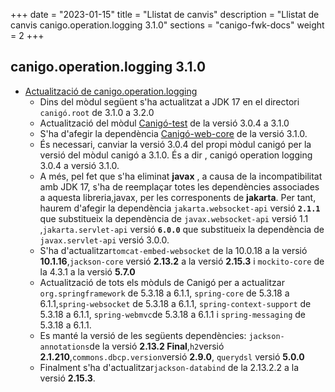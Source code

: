 +++
date        = "2023-01-15"
title       = "Llistat de canvis"
description = "Llistat de canvis canigo.operation.logging 3.1.0"
sections    = "canigo-fwk-docs"
weight		= 2
+++

## canigo.operation.logging 3.1.0

  - [Actualització de canigo.operation.logging](/noticies/2023-01-15-CAN-actualitzacio-canigo-3_1_0/)
    - Dins del mòdul següent s'ha actualitzat a JDK 17 en el directori `canigó.root` de 3.1.0 a 3.2.0
    - Actualització del mòdul [Canigó-test](
      /plataformes/canigo/documentacio-llibreries/canigo.test/3.1.0/) de la versió 3.0.4 a 3.1.0
    - S'ha d'afegir la dependència [Canigó-web-core](
      /plataformes/canigo/documentacio-llibreries/canigo.web.core/3.1.0/) de la versió 3.1.0.
    - És necessari, canviar la versió 3.0.4 del propi mòdul canigó per la versió del mòdul canigó a 3.1.0. És a dir ,
      canigó operation logging 3.0.4 a versió 3.1.0.
    - A més, pel fet que s'ha eliminat **javax** , a causa de la incompatibilitat amb JDK 17,
      s'ha de reemplaçar totes les dependències associades a aquesta libreria,javax, per les corresponents de **jakarta**.
      Per tant, haurem d'afegir la dependència `jakarta.websocket-api` versió **`2.1.1`** que substitueix la dependència de
      `javax.websocket-api` versió 1.1 ,`jakarta.servlet-api` versió **`6.0.0`** que substitueix la dependència de
      `javax.servlet-api` versió 3.0.0.
    - S'ha d'actualitzar`tomcat-embed-websocket` de la 10.0.18 a la versió **10.1.16**,`jackson-core` versió **2.13.2** 
      a la versió **2.15.3** i `mockito-core` de la 4.3.1 a la versió **5.7.0**
    - Actualització de tots els mòduls de Canigó per a actualitzar `org.springframework` de 5.3.18 a 6.1.1,
      `spring-core` de 5.3.18 a 6.1.1,`spring-websocket` de 5.3.18 a 6.1.1, `spring-context-support` de 5.3.18 a 6.1.1,
      `spring-webmvc`de 5.3.18 a 6.1.1 i `spring-messaging` de 5.3.18 a 6.1.1.
    - Es manté la versió de les següents dependències: 
        `jackson-annotations`de la versió  **2.13.2 Final**,`h2`versió **2.1.210**,`commons.dbcp.version`versió **2.9.0**,
        `querydsl` versió **5.0.0**
    - Finalment s'ha d'actualitzar`jackson-databind` de la 2.13.2.2 a la versió **2.15.3**.

